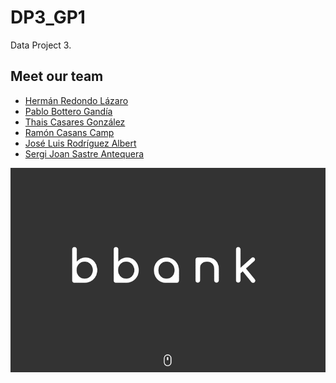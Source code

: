 # DP3_GP1
Data Project 3.

## Meet our team

- [Hermán Redondo Lázaro](https://github.com/Ciarzi)
- [Pablo Bottero Gandía](https://github.com/aloa04)
- [Thais Casares González](https://github.com/thais1987)
- [Ramón Casans Camp](https://github.com/racasc)
- [José Luis Rodríguez Albert](https://github.com/joselra98)
- [Sergi Joan Sastre Antequera](https://github.com/mac-sanmartin)


<p align="center">
   <img src="https://github.com/Ciarzi/DP3_GP1/blob/main/Logo/Logo_Banco.png" alt="[YOUR_ALT]"/>
</p>
